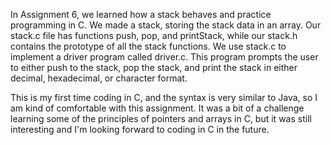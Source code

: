 In Assignment 6, we learned how a stack behaves and practice programming in C. We made a stack, storing the stack data in an array. Our stack.c file has functions push, pop, and printStack, while our stack.h contains the prototype of all the stack functions. We use stack.c to implement a driver program called driver.c. This program prompts the user to either push to the stack, pop the stack, and print the stack in either decimal, hexadecimal, or character format. 

This is my first time coding in C, and the syntax is very similar to Java, so I am kind of comfortable with this assignment. It was a bit of a challenge learning some of the principles of pointers and arrays in C, but it was still interesting and I'm looking forward to coding in C in the future.
